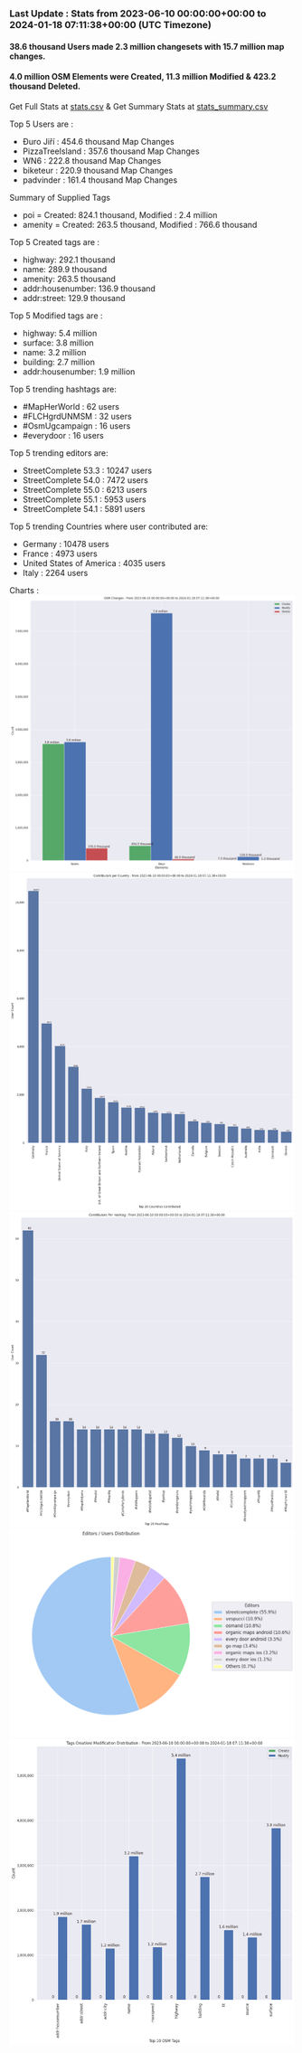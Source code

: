 ### Last Update : Stats from 2023-06-10 00:00:00+00:00 to 2024-01-18 07:11:38+00:00 (UTC Timezone)

#### 38.6 thousand Users made 2.3 million changesets with 15.7 million map changes.
#### 4.0 million OSM Elements were Created, 11.3 million Modified & 423.2 thousand Deleted.
Get Full Stats at [stats.csv](/stats/fieldmappers/Daily/stats.csv)
 & Get Summary Stats at [stats_summary.csv](/stats/fieldmappers/Daily/stats_summary.csv)

Top 5 Users are : 
- Đuro Jiří : 454.6 thousand Map Changes
- PizzaTreeIsland : 357.6 thousand Map Changes
- WN6 : 222.8 thousand Map Changes
- biketeur : 220.9 thousand Map Changes
- padvinder : 161.4 thousand Map Changes

Summary of Supplied Tags
- poi = Created: 824.1 thousand, Modified : 2.4 million
- amenity = Created: 263.5 thousand, Modified : 766.6 thousand


Top 5 Created tags are :
- highway: 292.1 thousand
- name: 289.9 thousand
- amenity: 263.5 thousand
- addr:housenumber: 136.9 thousand
- addr:street: 129.9 thousand


Top 5 Modified tags are :
- highway: 5.4 million
- surface: 3.8 million
- name: 3.2 million
- building: 2.7 million
- addr:housenumber: 1.9 million


Top 5 trending hashtags are:
- #MapHerWorld : 62 users
- #FLCHgrdUNMSM : 32 users
- #OsmUgcampaign : 16 users
- #everydoor : 16 users


Top 5 trending editors are:
- StreetComplete 53.3 : 10247 users
- StreetComplete 54.0 : 7472 users
- StreetComplete 55.0 : 6213 users
- StreetComplete 55.1 : 5953 users
- StreetComplete 54.1 : 5891 users


Top 5 trending Countries where user contributed are:
- Germany : 10478 users
- France : 4973 users
- United States of America : 4035 users
- Italy : 2264 users


 Charts : 
![Alt text](./stats_osm_changes.png) 
![Alt text](./stats_users_per_country.png) 
![Alt text](./stats_users_per_hashtag.png) 
![Alt text](./stats_editors_pie_chart.png) 
![Alt text](./stats_tags.png) 
